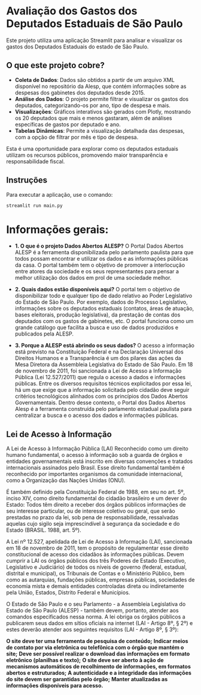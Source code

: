 # Avaliação dos Gastos dos Deputados Estaduais de São Paulo

Este projeto utiliza uma aplicação Streamlit para analisar e visualizar os gastos dos Deputados Estaduais do estado de São Paulo.

## O que este projeto cobre?
- **Coleta de Dados**: Dados são obtidos a partir de um arquivo XML disponível no repositório da Alesp, que contém informações sobre as despesas dos gabinetes dos deputados desde 2015.
- **Análise dos Dados**: O projeto permite filtrar e visualizar os gastos dos deputados, categorizando-os por ano, tipo de despesa e mais.
- **Visualizações**: Gráficos interativos são gerados com Plotly, mostrando os 20 deputados que mais e menos gastaram, além de análises específicas de gastos por deputado e ano.
- **Tabelas Dinâmicas**: Permite a visualização detalhada das despesas, com a opção de filtrar por mês e tipo de despesa.

Esta é uma oportunidade para explorar como os deputados estaduais utilizam os recursos públicos, promovendo maior transparência e responsabilidade fiscal.

## Instruções
Para executar a aplicação, use o comando:
```bash
streamlit run main.py
```

# Informações gerais:
- **1. O que é o projeto Dados Abertos ALESP?**
O Portal Dados Abertos ALESP é a ferramenta disponibilizada pelo parlamento paulista para que todos possam encontrar e utilizar os dados e as informações públicas da casa. O portal também tem o objetivo de promover a interlocução entre atores da sociedade e os seus representantes para pensar a melhor utilização dos dados em prol de uma sociedade melhor.


- **2. Quais dados estão disponíveis aqui?**
O portal tem o objetivo de disponibilizar todo e qualquer tipo de dado relativo ao Poder Legislativo do Estado de São Paulo. Por exemplo, dados do Processo Legislativo, informações sobre os deputados estaduais (contatos, áreas de atuação, bases eleitorais, produção legislativa), da prestação de contas dos deputados com os gastos de gabinetes, etc. O portal funciona como um grande catálogo que facilita a busca e uso de dados produzidos e publicados pela ALESP.

- **3. Porque a ALESP está abrindo os seus dados?**
O acesso a informação está previsto na Constituição Federal e na Declaração Universal dos Direitos Humanos e a Transparência é um dos pilares das ações da Mesa Diretora da Assembleia Legislativa do Estado de São Paulo. Em 18 de novembro de 2011, foi sancionada a Lei de Acesso a Informação Pública (Lei 12.527/2011) que regula o acesso a dados e informações públicas. Entre os diversos requisitos técnicos explicitados por essa lei, há um que exige que a informação solicitada pelo cidadão deve seguir critérios tecnológicos alinhados com os princípios dos Dados Abertos Governamentais. Dentro desse contexto, o Portal dos Dados Abertos Alesp é a ferramenta construída pelo parlamento estadual paulista para centralizar a busca e o acesso dos dados e informações públicas.

## Lei de Acesso à Informação
A Lei de Acesso à Informação Pública (LAI)
Reconhecido como um direito humano fundamental, o acesso à informação sob a guarda de órgãos e entidades governamentais está inscrito em diversas convenções e tratados internacionais assinados pelo Brasil. Esse direito fundamental também é reconhecido por importantes organismos da comunidade internacional, como a Organização das Nações Unidas (ONU).

É também definido pela Constituição Federal de 1988, em seu no art. 5º, inciso XIV, como direito fundamental do cidadão brasileiro e um dever do Estado: Todos têm direito a receber dos órgãos públicos informações de seu interesse particular, ou de interesse coletivo ou geral, que serão prestadas no prazo da lei, sob pena de responsabilidade, ressalvadas aquelas cujo sigilo seja imprescindível à segurança da sociedade e do Estado (BRASIL. 1988, art. 5º).

A Lei nº 12.527, apelidada de Lei de Acesso à Informação (LAI), sancionada em 18 de novembro de 2011, tem o propósito de regulamentar esse direito constitucional de acesso dos cidadãos às informações públicas. Devem cumprir a LAI os órgãos públicos dos três Poderes de Estado (Executivo, Legislativo e Judiciário) de todos os níveis de governo (federal, estadual, distrital e municipal), os Tribunais de Contas e o Ministério Público, bem como as autarquias, fundações públicas, empresas públicas, sociedades de economia mista e demais entidades controladas direta ou indiretamente pela União, Estados, Distrito Federal e Municípios.

O Estado de São Paulo e o seu Parlamento - a Assembleia Legislativa do Estado de São Paulo (ALESP) - também devem, portanto, atender aos comandos especificados nessa norma. A lei obriga os órgãos públicos a publicarem seus dados em sítios oficiais na internet (LAI - Artigo 8º, § 2º) e estes deverão atender aos seguintes requisitos (LAI - Artigo 8º, § 3º):


**O site deve ter uma ferramenta de pesquisa de conteúdo;**
**Indicar meios de contato por via eletrônica ou telefônica com o órgão que mantém o site;**
**Deve ser possível realizar o download das informações em formato eletrônico (planilhas e texto);**
**O site deve ser aberto à ação de mecanismos automáticos de recolhimento de informações, em formatos abertos e estruturados;**
**A autenticidade e a integridade das informações do site devem ser garantidas pelo órgão;**
**Manter atualizadas as informações disponíveis para acesso.**

